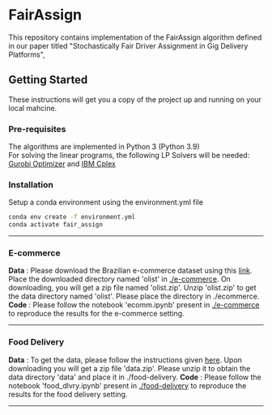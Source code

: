 # FairAssign
This repository contains implementation of the FairAssign algorithm defined in our paper titled "Stochastically Fair Driver Assignment in Gig Delivery Platforms", 

## Getting Started
These instructions will get you a copy of the project up and running on your local mahcine.

### Pre-requisites
The algorithms are implemented in Python 3 (Python 3.9)     
For solving the linear programs, the following LP Solvers will be needed: [Gurobi Optimizer](https://www.gurobi.com/downloads/) and [IBM Cplex](https://www.ibm.com/products/ilog-cplex-optimization-studio)

### Installation 
Setup a conda environment using the environment.yml file
```bash
conda env create -f environment.yml
conda activate fair_assign
```

---

### E-commerce 
**Data** : Please download the Brazilian e-commerce dataset using this [link](link-to-olist). Place the downloaded directory named 'olist' in [./e-commerce](e-commerce). On downloading, you will get a zip file named 'olist.zip'. Unzip 'olist.zip' to get the data directory named 'olist'. Please place the directory in ./ecommerce.
**Code** : Please follow the notebook 'ecomm.ipynb' present in [./e-commerce](e-commerce) to reproduce the results for the e-commerce setting. 

---

### Food Delivery 
**Data** : To get the data, please follow the instructions given [here](available_on_request). Upon downloading you will get a zip file 'data.zip'. Please unzip it to obtain the data directory 'data' and place it in ./food-delivery.
**Code** : Please follow the notebook 'food_dlvry.ipynb' present in [./food-delivery](food-delivery) to reproduce the results for the food delivery setting.

---

